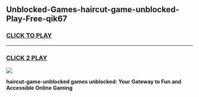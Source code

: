 
## Unblocked-Games-haircut-game-unblocked-Play-Free-qik67
<h3>
<a href="https://premium76.site?title=haircut-game-unblocked&ref=17A">CLICK TO PLAY</a></h3>
<hr>

<h3>
<a href="https://premium76.site?title=haircut-game-unblocked&ref=17A">CLICK 2 PLAY</a>
  
</h3>

<a href="https://premium76.site?title=haircut-game-unblocked&ref=17A"><img src="https://clearcache.store/games.png"></a>


**haircut-game-unblocked games unblocked: Your Gateway to Fun and Accessible Online Gaming**
